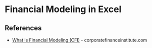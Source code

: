 # Financial Modeling in Excel


## References
* [What is Financial Modeling (CFI)](https://corporatefinanceinstitute.com/resources/knowledge/modeling/what-is-financial-modeling/) - corporatefinanceinstitute.com
